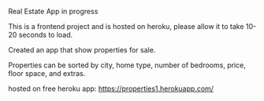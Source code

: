 Real Estate App in progress

This is a frontend project and is hosted on heroku, please allow it to take 10-20 seconds to load.

Created an app that show properties for sale.

Properties can be sorted by city, home type, number of bedrooms, price, floor space, and extras.

hosted on free heroku app: https://properties1.herokuapp.com/